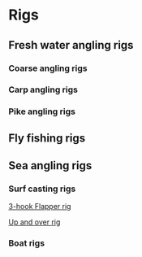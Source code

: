 # Rigs

## Fresh water angling rigs

### Coarse angling rigs

### Carp angling rigs

### Pike angling rigs

## Fly fishing rigs

## Sea angling rigs

### Surf casting rigs

[3-hook Flapper rig](3-hook_flapper_rig.md)

[Up and over rig](Up_and_over_rig.md)

### Boat rigs
